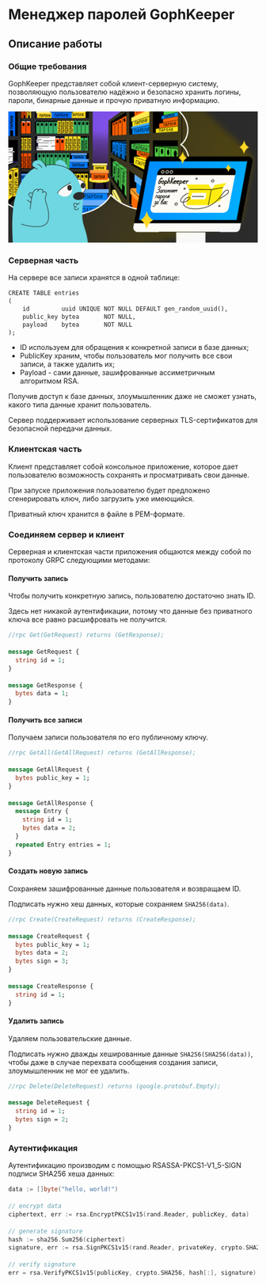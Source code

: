 # Менеджер паролей GophKeeper

## Описание работы

### Общие требования

GophKeeper представляет собой клиент-серверную систему,
позволяющую пользователю надёжно и безопасно хранить логины,
пароли, бинарные данные и прочую приватную информацию.

![](./gophkeeper.png)

### Серверная часть

На сервере все записи хранятся в одной таблице:

```postgresql
CREATE TABLE entries
(
    id         uuid UNIQUE NOT NULL DEFAULT gen_random_uuid(),
    public_key bytea       NOT NULL,
    payload    bytea       NOT NULL
);
```

- ID используем для обращения к конкретной записи в базе данных;
- PublicKey храним, чтобы пользователь мог получить все свои записи,
  а также удалить их;
- Payload - сами данные, зашифрованные ассиметричным алгоритмом RSA.

Получив доступ к базе данных, злоумышленник даже не сможет узнать,
какого типа данные хранит пользователь.

Сервер поддерживает использование серверных TLS-сертификатов для безопасной передачи данных.

### Клиентская часть

Клиент представляет собой консольное приложение, которое дает пользователю
возможность сохранять и просматривать свои данные.

При запуске приложения пользователю будет предложено сгенерировать ключ,
либо загрузить уже имеющийся.

Приватный ключ хранится в файле в PEM-формате.

[//]: # (Локальная копия всех пользовательских данных хранится в sqlite базе данных,)
[//]: # (синхронизируется во время запуска и при работе приложения.)

### Соединяем сервер и клиент

Серверная и клиентская части приложения общаются между собой
по протоколу GRPC следующими методами:

#### Получить запись

Чтобы получить конкретную запись, пользователю достаточно знать ID.

Здесь нет никакой аутентификации, потому что данные без
приватного ключа все равно расшифровать не получится.

```protobuf
//rpc Get(GetRequest) returns (GetResponse);

message GetRequest {
  string id = 1;
}

message GetResponse {
  bytes data = 1;
}
```

#### Получить все записи

Получаем записи пользователя по его публичному ключу.

```protobuf
//rpc GetAll(GetAllRequest) returns (GetAllResponse);

message GetAllRequest {
  bytes public_key = 1;
}

message GetAllResponse {
  message Entry {
    string id = 1;
    bytes data = 2;
  }
  repeated Entry entries = 1;
}
```

#### Создать новую запись

Сохраняем зашифрованные данные пользователя и возвращаем ID.

Подписать нужно хеш данных, которые сохраняем ```SHA256(data)```.

```protobuf
//rpc Create(CreateRequest) returns (CreateResponse);

message CreateRequest {
  bytes public_key = 1;
  bytes data = 2;
  bytes sign = 3;
}

message CreateResponse {
  string id = 1;
}
```

#### Удалить запись

Удаляем пользовательские данные.

Подписать нужно дважды хешированные данные ```SHA256(SHA256(data))```,
чтобы даже в случае перехвата сообщения создания записи,
злоумышленник не мог ее удалить.

```protobuf
//rpc Delete(DeleteRequest) returns (google.protobuf.Empty);

message DeleteRequest {
  string id = 1;
  bytes sign = 2;
}
```

### Аутентификация

Аутентификацию производим с помощью RSASSA-PKCS1-V1_5-SIGN подписи SHA256 хеша данных:

```go
data := []byte("hello, world!")

// encrypt data
ciphertext, err := rsa.EncryptPKCS1v15(rand.Reader, publicKey, data)

// generate signature
hash := sha256.Sum256(ciphertext)
signature, err := rsa.SignPKCS1v15(rand.Reader, privateKey, crypto.SHA256, hash[:])

// verify signature
err = rsa.VerifyPKCS1v15(publicKey, crypto.SHA256, hash[:], signature)
```
